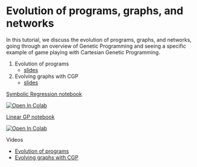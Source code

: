 # Evolution of programs, graphs, and networks


In this tutorial, we discuss the evolution of programs, graphs, and networks, going through an overview of Genetic Programming and seeing a specific example of game playing with Cartesian Genetic Programming.

1. Evolution of programs
    * [slides](https://d9w.github.io/evolution/gp/1_overview.html)
2. Evolving graphs with CGP
    * [slides](https://d9w.github.io/evolution/gp/2_cgp.html)

[Symbolic Regression notebook](https://github.com/d9w/evolution/blob/master/gp/symbolic_regression.ipynb)

[![Open In Colab](https://colab.research.google.com/assets/colab-badge.svg)](https://colab.research.google.com/github/d9w/evolution/blob/master/gp/symbolic_regression.ipynb)

[Linear GP notebook](https://github.com/d9w/evolution/blob/master/gp/LinearGeneticProgramming.ipynb)

[![Open In Colab](https://colab.research.google.com/assets/colab-badge.svg)](https://colab.research.google.com/github/d9w/evolution/blob/master/gp/LinearGeneticProgramming.ipynb)

Videos

* [Evolution of programs](https://youtu.be/-QyD2aYLhnY)
* [Evolving graphs with CGP](https://youtu.be/fJX0Dr54huY)
